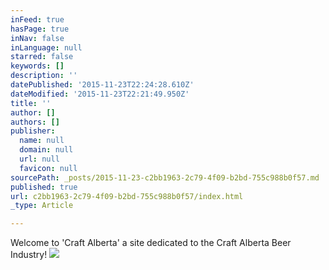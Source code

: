 ```yaml
---
inFeed: true
hasPage: true
inNav: false
inLanguage: null
starred: false
keywords: []
description: ''
datePublished: '2015-11-23T22:24:28.610Z'
dateModified: '2015-11-23T22:21:49.950Z'
title: ''
author: []
authors: []
publisher:
  name: null
  domain: null
  url: null
  favicon: null
sourcePath: _posts/2015-11-23-c2bb1963-2c79-4f09-b2bd-755c988b0f57.md
published: true
url: c2bb1963-2c79-4f09-b2bd-755c988b0f57/index.html
_type: Article

---
```

Welcome to 'Craft Alberta' a site dedicated to the Craft Alberta Beer Industry!
![](https://the-grid-user-content.s3-us-west-2.amazonaws.com/cbb1ccb7-f466-4b13-8a7f-da20107e97cf.jpg)